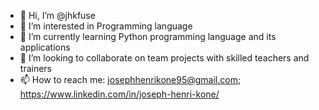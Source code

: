 - 👋 Hi, I’m @jhkfuse
- 👀 I’m interested in Programming language
- 🌱 I’m currently learning Python programming language and its applications
- 💞️ I’m looking to collaborate on team projects with skilled teachers and trainers
- 📫 How to reach me: josephhenrikone95@gmail.com; https://www.linkedin.com/in/joseph-henri-kone/

<!---
jhkfuse/jhkfuse is a ✨ special ✨ repository because its `README.md` (this file) appears on your GitHub profile.
You can click the Preview link to take a look at your changes.
--->
